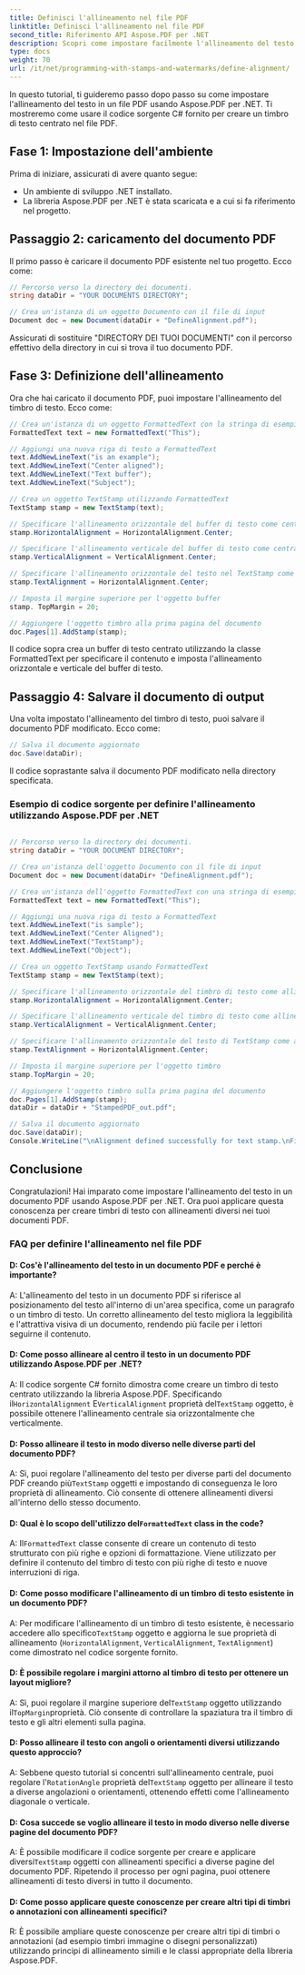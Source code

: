 ```yaml
---
title: Definisci l'allineamento nel file PDF
linktitle: Definisci l'allineamento nel file PDF
second_title: Riferimento API Aspose.PDF per .NET
description: Scopri come impostare facilmente l'allineamento del testo in un file PDF con Aspose.PDF per .NET.
type: docs
weight: 70
url: /it/net/programming-with-stamps-and-watermarks/define-alignment/
---
```

In questo tutorial, ti guideremo passo dopo passo su come impostare l'allineamento del testo in un file PDF usando Aspose.PDF per .NET. Ti mostreremo come usare il codice sorgente C# fornito per creare un timbro di testo centrato nel file PDF.

## Fase 1: Impostazione dell'ambiente

Prima di iniziare, assicurati di avere quanto segue:

- Un ambiente di sviluppo .NET installato.
- La libreria Aspose.PDF per .NET è stata scaricata e a cui si fa riferimento nel progetto.

## Passaggio 2: caricamento del documento PDF

Il primo passo è caricare il documento PDF esistente nel tuo progetto. Ecco come:

```csharp
// Percorso verso la directory dei documenti.
string dataDir = "YOUR DOCUMENTS DIRECTORY";

// Crea un'istanza di un oggetto Documento con il file di input
Document doc = new Document(dataDir + "DefineAlignment.pdf");
```

Assicurati di sostituire "DIRECTORY DEI TUOI DOCUMENTI" con il percorso effettivo della directory in cui si trova il tuo documento PDF.

## Fase 3: Definizione dell'allineamento

Ora che hai caricato il documento PDF, puoi impostare l'allineamento del timbro di testo. Ecco come:

```csharp
// Crea un'istanza di un oggetto FormattedText con la stringa di esempio
FormattedText text = new FormattedText("This");

// Aggiungi una nuova riga di testo a FormattedText
text.AddNewLineText("is an example");
text.AddNewLineText("Center aligned");
text.AddNewLineText("Text buffer");
text.AddNewLineText("Subject");

// Crea un oggetto TextStamp utilizzando FormattedText
TextStamp stamp = new TextStamp(text);

// Specificare l'allineamento orizzontale del buffer di testo come centrato
stamp.HorizontalAlignment = HorizontalAlignment.Center;

// Specificare l'allineamento verticale del buffer di testo come centrato
stamp.VerticalAlignment = VerticalAlignment.Center;

// Specificare l'allineamento orizzontale del testo nel TextStamp come centrato
stamp.TextAlignment = HorizontalAlignment.Center;

// Imposta il margine superiore per l'oggetto buffer
stamp. TopMargin = 20;

// Aggiungere l'oggetto timbro alla prima pagina del documento
doc.Pages[1].AddStamp(stamp);
```

Il codice sopra crea un buffer di testo centrato utilizzando la classe FormattedText per specificare il contenuto e imposta l'allineamento orizzontale e verticale del buffer di testo.

## Passaggio 4: Salvare il documento di output

Una volta impostato l'allineamento del timbro di testo, puoi salvare il documento PDF modificato. Ecco come:

```csharp
// Salva il documento aggiornato
doc.Save(dataDir);
```

Il codice soprastante salva il documento PDF modificato nella directory specificata.

### Esempio di codice sorgente per definire l'allineamento utilizzando Aspose.PDF per .NET 
```csharp

// Percorso verso la directory dei documenti.
string dataDir = "YOUR DOCUMENT DIRECTORY";

// Crea un'istanza dell'oggetto Documento con il file di input
Document doc = new Document(dataDir+ "DefineAlignment.pdf");

// Crea un'istanza dell'oggetto FormattedText con una stringa di esempio
FormattedText text = new FormattedText("This");

// Aggiungi una nuova riga di testo a FormattedText
text.AddNewLineText("is sample");
text.AddNewLineText("Center Aligned");
text.AddNewLineText("TextStamp");
text.AddNewLineText("Object");

// Crea un oggetto TextStamp usando FormattedText
TextStamp stamp = new TextStamp(text);

// Specificare l'allineamento orizzontale del timbro di testo come allineato al centro
stamp.HorizontalAlignment = HorizontalAlignment.Center;

// Specificare l'allineamento verticale del timbro di testo come allineato al centro
stamp.VerticalAlignment = VerticalAlignment.Center;

// Specificare l'allineamento orizzontale del testo di TextStamp come allineato al centro
stamp.TextAlignment = HorizontalAlignment.Center;

// Imposta il margine superiore per l'oggetto timbro
stamp.TopMargin = 20;

// Aggiungere l'oggetto timbro sulla prima pagina del documento
doc.Pages[1].AddStamp(stamp);
dataDir = dataDir + "StampedPDF_out.pdf";

// Salva il documento aggiornato
doc.Save(dataDir);
Console.WriteLine("\nAlignment defined successfully for text stamp.\nFile saved at " + dataDir);

```

## Conclusione

Congratulazioni! Hai imparato come impostare l'allineamento del testo in un documento PDF usando Aspose.PDF per .NET. Ora puoi applicare questa conoscenza per creare timbri di testo con allineamenti diversi nei tuoi documenti PDF.

### FAQ per definire l'allineamento nel file PDF

#### D: Cos'è l'allineamento del testo in un documento PDF e perché è importante?

A: L'allineamento del testo in un documento PDF si riferisce al posizionamento del testo all'interno di un'area specifica, come un paragrafo o un timbro di testo. Un corretto allineamento del testo migliora la leggibilità e l'attrattiva visiva di un documento, rendendo più facile per i lettori seguirne il contenuto.

#### D: Come posso allineare al centro il testo in un documento PDF utilizzando Aspose.PDF per .NET?

 A: Il codice sorgente C# fornito dimostra come creare un timbro di testo centrato utilizzando la libreria Aspose.PDF. Specificando il`HorizontalAlignment` E`VerticalAlignment` proprietà del`TextStamp` oggetto, è possibile ottenere l'allineamento centrale sia orizzontalmente che verticalmente.

#### D: Posso allineare il testo in modo diverso nelle diverse parti del documento PDF?

A: Sì, puoi regolare l'allineamento del testo per diverse parti del documento PDF creando più`TextStamp` oggetti e impostando di conseguenza le loro proprietà di allineamento. Ciò consente di ottenere allineamenti diversi all'interno dello stesso documento.

####  D: Qual è lo scopo dell'utilizzo del`FormattedText` class in the code?
 A: Il`FormattedText` classe consente di creare un contenuto di testo strutturato con più righe e opzioni di formattazione. Viene utilizzato per definire il contenuto del timbro di testo con più righe di testo e nuove interruzioni di riga.

#### D: Come posso modificare l'allineamento di un timbro di testo esistente in un documento PDF?

 A: Per modificare l'allineamento di un timbro di testo esistente, è necessario accedere allo specifico`TextStamp` oggetto e aggiorna le sue proprietà di allineamento (`HorizontalAlignment`, `VerticalAlignment`, `TextAlignment`) come dimostrato nel codice sorgente fornito.

#### D: È possibile regolare i margini attorno al timbro di testo per ottenere un layout migliore?

 A: Sì, puoi regolare il margine superiore del`TextStamp` oggetto utilizzando il`TopMargin`proprietà. Ciò consente di controllare la spaziatura tra il timbro di testo e gli altri elementi sulla pagina.

#### D: Posso allineare il testo con angoli o orientamenti diversi utilizzando questo approccio?

 A: Sebbene questo tutorial si concentri sull'allineamento centrale, puoi regolare l'`RotationAngle` proprietà del`TextStamp` oggetto per allineare il testo a diverse angolazioni o orientamenti, ottenendo effetti come l'allineamento diagonale o verticale.

#### D: Cosa succede se voglio allineare il testo in modo diverso nelle diverse pagine del documento PDF?

 A: È possibile modificare il codice sorgente per creare e applicare diversi`TextStamp` oggetti con allineamenti specifici a diverse pagine del documento PDF. Ripetendo il processo per ogni pagina, puoi ottenere allineamenti di testo diversi in tutto il documento.

#### D: Come posso applicare queste conoscenze per creare altri tipi di timbri o annotazioni con allineamenti specifici?

R: È possibile ampliare queste conoscenze per creare altri tipi di timbri o annotazioni (ad esempio timbri immagine o disegni personalizzati) utilizzando principi di allineamento simili e le classi appropriate della libreria Aspose.PDF.
